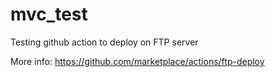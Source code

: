 # mvc_test
Testing github action to deploy on FTP server

More info: https://github.com/marketplace/actions/ftp-deploy

